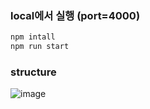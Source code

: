 ### local에서 실행 (port=4000)
```bash
npm intall
npm run start
```

### structure
![image](https://github.com/SystemConsultantGroup/real-ice-gs-thesis-backend/assets/60565169/ba99c52f-b748-4d34-bdc8-3871bb734944)
